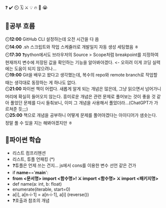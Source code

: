 ❓ ✔️ ⏲️ 🗓️ ⚔️ 💡 🔥 🎵 😭

## 🧠공부 흐름
⏲️**12:00** GitHub CLI 설정하는데 오전 시간을 다 씀   
⏲️**14:00** .sh 스크립트와 작업 스케쥴러로 개발일지 자동 생성 세팅했음 ㅎ  
⏲️**17:30** ❓python에서도 브라우저의 Source > Scope처럼 breakpoint를 지정하여 현재까지 변수에 저장된 값을 확인하는 기능을 알아봐야겠다. <- 오히려 이게 코딩 실력에는 도움이 되지 않으려나...  
⏲️**19:00** Git을 배우고 왔다고 생각했는데, 복수의 repo와 remote branch로 작업할 때는 생각대로 동장하는 게 하나도 없다.   
⏲️**21:00** 파이썬 책이 어렵다. 새롭게 알게 되는 개념은 많은데, 그냥 읽으면서 넘어가니 머리에 확실히 들어오지 않는다. 흥미로운 개념은 관련 문제로 풀어보는 것이 좋을 것 같아 풀었던 문제를 다시 들춰보니, 이미 그 개념을 사용해서 풀었더라...(ChatGPT가 가르쳐준 듯;;;)  
⏲️**25:00** 책으로 개념을 공부하니 어떻게 문제를 풀어야겠다는 아이디어가 샘솟는다. 정말 풀 수 있을 지는 해봐야겠지만 ㅎ  

## 🐍파이썬 학습
- 리스트 컴프리헨션
- 리스트, 튜플 언패킹 (*)
- ❓튜플은 언제 쓰는 건지... js에서 cons를 이용한 변수 선언 같은 건가
- if __name__=='__main__':
- **from <문서명> import <함수명>! ⚔️ import <함수명> ⚔️ import <패키지명>**    
- def name(a: int, b: float)
- enumerate(iterable, start=0)
- a[i], a[n-i-1] = a[n-i-1], a[i] (reverse())
- ❓호출과 참조의 개념
